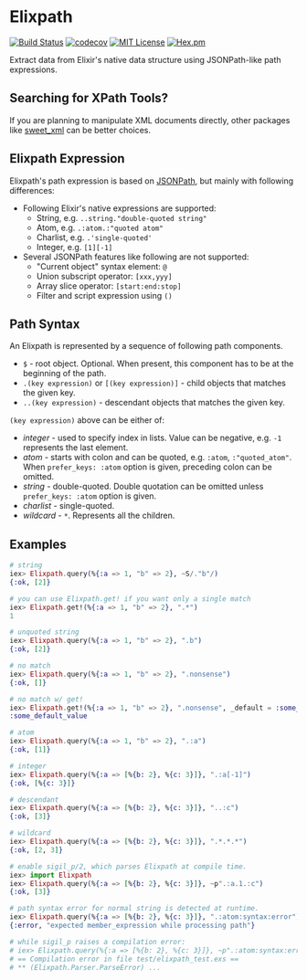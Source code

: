 # Elixpath
[![Build Status](https://travis-ci.com/mtannaan/elixpath.svg?branch=master)](https://travis-ci.com/mtannaan/elixpath) [![codecov](https://codecov.io/gh/mtannaan/elixpath/branch/master/graph/badge.svg)](https://codecov.io/gh/mtannaan/elixpath) [![MIT License](https://img.shields.io/badge/license-MIT-blue.svg)](https://github.com/mtannaan/elixpath/blob/master/LICENSE) [![Hex.pm](https://img.shields.io/hexpm/v/elixpath.svg)](https://hex.pm/packages/elixpath)

Extract data from Elixir's native data structure using JSONPath-like path expressions.

## Searching for XPath Tools?
If you are planning to manipulate XML documents directly, other packages like [sweet_xml](https://hex.pm/packages/sweet_xml) can be better choices.

## Elixpath Expression
Elixpath's path expression is based on [JSONPath](https://goessner.net/articles/JsonPath/),
but mainly with following differences:

* Following Elixir's native expressions are supported:
    - String, e.g. `..string."double-quoted string"`
    - Atom, e.g. `.:atom.:"quoted atom"`
    - Charlist, e.g. `.'single-quoted'`
    - Integer, e.g. `[1][-1]`
* Several JSONPath features like following are not supported:
    - "Current object" syntax element: `@`
    - Union subscript operator: `[xxx,yyy]`
    - Array slice operator: `[start:end:stop]`
    - Filter and script expression using `()`

## Path Syntax

An Elixpath is represented by a sequence of following path components.
* `$` - root object. Optional. When present, this component has to be at the beginning of the path.
* `.(key expression)` or `[(key expression)]` - child objects that matches the given key.
* `..(key expression)` - descendant objects that matches the given key.

`(key expression)` above can be either of:
* *integer* - used to specify index in lists. Value can be negative, e.g. `-1` represents the last element.
* *atom* - starts with colon and can be quoted, e.g. `:atom`, `:"quoted_atom"`. 
  When `prefer_keys: :atom` option is given, preceding colon can be omitted.
* *string* - double-quoted. Double quotation can be omitted unless `prefer_keys: :atom` option is given.
* *charlist* - single-quoted. 
* *wildcard* - `*`. Represents all the children.

## Examples
```elixir
# string
iex> Elixpath.query(%{:a => 1, "b" => 2}, ~S/."b"/)
{:ok, [2]}

# you can use Elixpath.get! if you want only a single match
iex> Elixpath.get!(%{:a => 1, "b" => 2}, ".*")          
1

# unquoted string
iex> Elixpath.query(%{:a => 1, "b" => 2}, ".b")
{:ok, [2]}

# no match
iex> Elixpath.query(%{:a => 1, "b" => 2}, ".nonsense")
{:ok, []}

# no match w/ get!
iex> Elixpath.get!(%{:a => 1, "b" => 2}, ".nonsense", _default = :some_default_value)
:some_default_value

# atom
iex> Elixpath.query(%{:a => 1, "b" => 2}, ".:a")
{:ok, [1]}

# integer
iex> Elixpath.query(%{:a => [%{b: 2}, %{c: 3}]}, ".:a[-1]")
{:ok, [%{c: 3}]}

# descendant
iex> Elixpath.query(%{:a => [%{b: 2}, %{c: 3}]}, "..:c")
{:ok, [3]}

# wildcard
iex> Elixpath.query(%{:a => [%{b: 2}, %{c: 3}]}, ".*.*.*")
{:ok, [2, 3]}

# enable sigil_p/2, which parses Elixpath at compile time.
iex> import Elixpath
iex> Elixpath.query(%{:a => [%{b: 2}, %{c: 3}]}, ~p".:a.1.:c")
{:ok, [3]}

# path syntax error for normal string is detected at runtime.
iex> Elixpath.query(%{:a => [%{b: 2}, %{c: 3}]}, ".:atom:syntax:error")
{:error, "expected member_expression while processing path"}

# while sigil_p raises a compilation error:
# iex> Elixpath.query(%{:a => [%{b: 2}, %{c: 3}]}, ~p".:atom:syntax:error")
# == Compilation error in file test/elixpath_test.exs ==
# ** (Elixpath.Parser.ParseError) ...
```